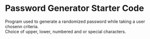 # Password Generator Starter Code
Program used to generate a randomized password while taking a user chosenn criteria.
<br>
Choice of upper, lower, numbered and or special characters.